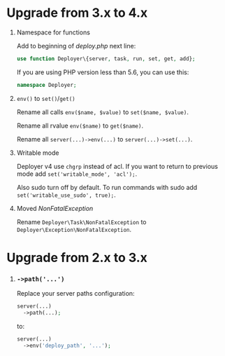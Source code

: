 # Upgrade from 3.x to 4.x

1. Namespace for functions

   Add to beginning of *deploy.php* next line:
    
   ```php
   use function Deployer\{server, task, run, set, get, add};
   ```
   
   If you are using PHP version less than 5.6, you can use this:
   
   ```php
   namespace Deployer;
   ```

2. `env()` to `set()`/`get()`
   
   Rename all calls `env($name, $value)` to `set($name, $value)`.
   
   Rename all rvalue `env($name)` to `get($name)`.
    
   Rename all `server(...)->env(...)` to `server(...)->set(...)`.

3. Writable mode
   
   Deployer v4 use `chgrp` instead of acl. 
   If you want to return to previous mode add `set('writable_mode', 'acl');`.
   
   Also sudo turn off by default. To run commands with sudo add `set('writable_use_sudo', true);`.

4. Moved *NonFatalException*
   
   Rename `Deployer\Task\NonFatalException` to `Deployer\Exception\NonFatalException`.

# Upgrade from 2.x to 3.x

1. ### `->path('...')`   

   Replace your server paths configuration:
   
   ```php
   server(...)
     ->path(...);
   ```
   
   to:
   
   ```php 
   server(...)
     ->env('deploy_path', '...');
   ```
